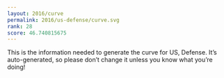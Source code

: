 ```yaml
---
layout: 2016/curve
permalink: 2016/us-defense/curve.svg
rank: 28
score: 46.740815675
---
```


This is the information needed to generate the curve for US, Defense. It’s
auto-generated, so please don’t change it unless you know what you’re
doing!
